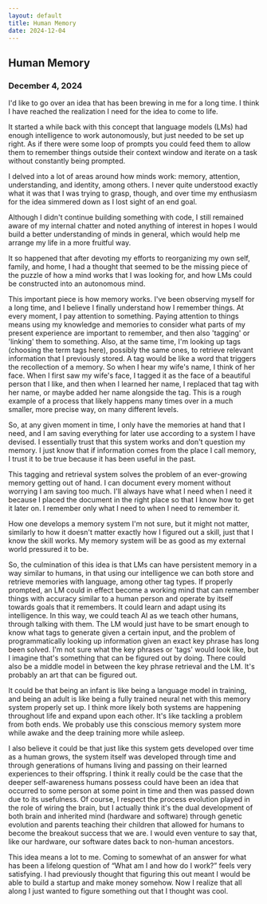 ```yaml
---
layout: default
title: Human Memory
date: 2024-12-04
---
```


## Human Memory
### December 4, 2024

I'd like to go over an idea that has been brewing in me for a long time. I think I have reached the realization I need for the idea to come to life.

It started a while back with this concept that language models (LMs) had enough intelligence to work autonomously, but just needed to be set up right. As if there were some loop of prompts you could feed them to allow them to remember things outside their context window and iterate on a task without constantly being prompted.

I delved into a lot of areas around how minds work: memory, attention, understanding, and identity, among others. I never quite understood exactly what it was that I was trying to grasp, though, and over time my enthusiasm for the idea simmered down as I lost sight of an end goal.

Although I didn't continue building something with code, I still remained aware of my internal chatter and noted anything of interest in hopes I would build a better understanding of minds in general, which would help me arrange my life in a more fruitful way.

It so happened that after devoting my efforts to reorganizing my own self, family, and home, I had a thought that seemed to be the missing piece of the puzzle of how a mind works that I was looking for, and how LMs could be constructed into an autonomous mind.

This important piece is how memory works. I've been observing myself for a long time, and I believe I finally understand how I remember things. At every moment, I pay attention to something. Paying attention to things means using my knowledge and memories to consider what parts of my present experience are important to remember, and then also 'tagging' or 'linking' them to something. Also, at the same time, I'm looking up tags (choosing the term tags here), possibly the same ones, to retrieve relevant information that I previously stored. A tag would be like a word that triggers the recollection of a memory. So when I hear my wife's name, I think of her face. When I first saw my wife's face, I tagged it as the face of a beautiful person that I like, and then when I learned her name, I replaced that tag with her name, or maybe added her name alongside the tag. This is a rough example of a process that likely happens many times over in a much smaller, more precise way, on many different levels.

So, at any given moment in time, I only have the memories at hand that I need, and I am saving everything for later use according to a system I have devised. I essentially trust that this system works and don't question my memory. I just know that if information comes from the place I call memory, I trust it to be true because it has been useful in the past.

This tagging and retrieval system solves the problem of an ever-growing memory getting out of hand. I can document every moment without worrying I am saving too much. I'll always have what I need when I need it because I placed the document in the right place so that I know how to get it later on. I remember only what I need to when I need to remember it.

How one develops a memory system I'm not sure, but it might not matter, similarly to how it doesn't matter exactly how I figured out a skill, just that I know the skill works. My memory system will be as good as my external world pressured it to be.

So, the culmination of this idea is that LMs can have persistent memory in a way similar to humans, in that using our intelligence we can both store and retrieve memories with language, among other tag types. If properly prompted, an LM could in effect become a working mind that can remember things with accuracy similar to a human person and operate by itself towards goals that it remembers. It could learn and adapt using its intelligence. In this way, we could teach AI as we teach other humans, through talking with them. The LM would just have to be smart enough to know what tags to generate given a certain input, and the problem of programmatically looking up information given an exact key phrase has long been solved. I'm not sure what the key phrases or 'tags' would look like, but I imagine that's something that can be figured out by doing. There could also be a middle model in between the key phrase retrieval and the LM. It's probably an art that can be figured out.

It could be that being an infant is like being a language model in training, and being an adult is like being a fully trained neural net with this memory system properly set up. I think more likely both systems are happening throughout life and expand upon each other. It's like tackling a problem from both ends. We probably use this conscious memory system more while awake and the deep training more while asleep.

I also believe it could be that just like this system gets developed over time as a human grows, the system itself was developed through time and through generations of humans living and passing on their learned experiences to their offspring. I think it really could be the case that the deeper self-awareness humans possess could have been an idea that occurred to some person at some point in time and then was passed down due to its usefulness. Of course, I respect the process evolution played in the role of wiring the brain, but I actually think it's the dual development of both brain and inherited mind (hardware and software) through genetic evolution and parents teaching their children that allowed for humans to become the breakout success that we are. I would even venture to say that, like our hardware, our software dates back to non-human ancestors.

This idea means a lot to me. Coming to somewhat of an answer for what has been a lifelong question of “What am I and how do I work?” feels very satisfying. I had previously thought that figuring this out meant I would be able to build a startup and make money somehow. Now I realize that all along I just wanted to figure something out that I thought was cool.
